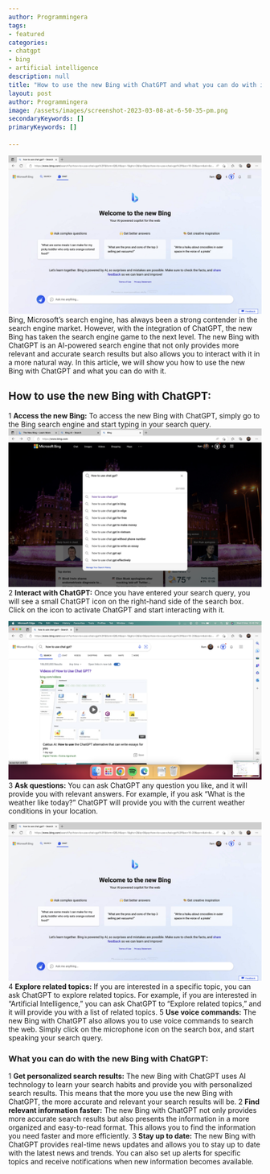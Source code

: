 ```yaml
---
author: Programmingera
tags: 
- featured
categories: 
- chatgpt
- bing
- artificial intelligence
description: null
title: "How to use the new Bing with ChatGPT and what you can do with it"
layout: post
author: Programmingera
image: /assets/images/screenshot-2023-03-08-at-6-50-35-pm.png
secondaryKeywords: []
primaryKeywords: []

---
```


![](/uploads/13_11_2023_1699887226162_screenshot-2023-03-08-at-6-50-35-pm.png)
Bing, Microsoft’s search engine, has always been a strong contender in the search engine market. However, with the integration of ChatGPT, the new Bing has taken the search engine game to the next level. The new Bing with ChatGPT is an AI-powered search engine that not only provides more relevant and accurate search results but also allows you to interact with it in a more natural way. In this article, we will show you how to use the new Bing with ChatGPT and what you can do with it.
## How to use the new Bing with ChatGPT:
1 **Access the new Bing:** To access the new Bing with ChatGPT, simply go to the Bing search engine and start typing in your search query.
![](/uploads/13_11_2023_1699887457638_screenshot-2023-03-08-at-6-48-19-pm.png)
2 **Interact with ChatGPT:** Once you have entered your search query, you will see a small ChatGPT icon on the right-hand side of the search box. Click on the icon to activate ChatGPT and start interacting with it.

![](/uploads/13_11_2023_1699887505799_screenshot-2023-03-08-at-6-49-03-pm.png)
3 **Ask questions:** You can ask ChatGPT any question you like, and it will provide you with relevant answers. For example, if you ask “What is the weather like today?” ChatGPT will provide you with the current weather conditions in your location.

![](/uploads/13_11_2023_1699887544739_screenshot-2023-03-08-at-6-50-35-pm.png)
4 **Explore related topics:** If you are interested in a specific topic, you can ask ChatGPT to explore related topics. For example, if you are interested in “Artificial Intelligence,” you can ask ChatGPT to “Explore related topics,” and it will provide you with a list of related topics. 5 **Use voice commands:** The new Bing with ChatGPT also allows you to use voice commands to search the web. Simply click on the microphone icon on the search box, and start speaking your search query.
### What you can do with the new Bing with ChatGPT:
1 **Get personalized search results:** The new Bing with ChatGPT uses AI technology to learn your search habits and provide you with personalized search results. This means that the more you use the new Bing with ChatGPT, the more accurate and relevant your search results will be. 2 **Find relevant information faster:** The new Bing with ChatGPT not only provides more accurate search results but also presents the information in a more organized and easy-to-read format. This allows you to find the information you need faster and more efficiently. 3 **Stay up to date:** The new Bing with ChatGPT provides real-time news updates and allows you to stay up to date with the latest news and trends. You can also set up alerts for specific topics and receive notifications when new information becomes available.

